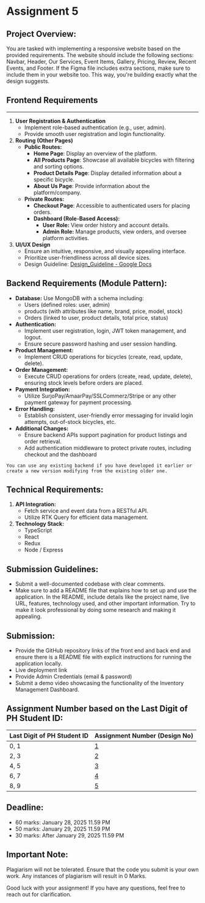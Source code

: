 # Assignment 5

## Project Overview:

You are tasked with implementing a responsive website based on the provided requirements. The website should include the following sections: Navbar, Header, Our Services, Event Items, Gallery, Pricing, Review, Recent Events, and Footer. If the Figma file includes extra sections, make sure to include them in your website too. This way, you're building exactly what the design suggests.

## **Frontend Requirements**

---

1. **User Registration & Authentication**
    - Implement role-based authentication (e.g., user, admin).
    - Provide smooth user registration and login functionality.
2. **Routing (Other Pages)**
    - **Public Routes:**
        - **Home Page**: Display an overview of the platform.
        - **All Products Page**: Showcase all available bicycles with filtering and sorting options.
        - **Product Details Page**: Display detailed information about a specific bicycle.
        - **About Us Page**: Provide information about the platform/company.
    - **Private Routes:**
        - **Checkout Page**: Accessible to authenticated users for placing orders.
        - **Dashboard (Role-Based Access):**
            - **User Role:** View order history and account details.
            - **Admin Role:** Manage products, view orders, and oversee platform activities.
3. **UI/UX Design**
    - Ensure an intuitive, responsive, and visually appealing interface.
    - Prioritize user-friendliness across all device sizes.
    - Design Guideline: [Design_Guideline - Google Docs](https://docs.google.com/document/d/1mMxoWIGJNKDtnbCHAeJzR4Gdi6IZ393G85eLdt6NDns/edit?tab=t.0)

## **Backend Requirements (Module Pattern):**

- **Database:** Use MongoDB with a schema including:
    - Users (defined roles: user, admin)
    - products (with attributes like name, brand, price, model, stock)
    - Orders (linked to user, product details, total price, status)
- **Authentication:**
    - Implement user registration, login, JWT token management, and logout.
    - Ensure secure password hashing and user session handling.
- **Product Management:**
    - Implement CRUD operations for bicycles (create, read, update, delete).
- **Order Management:**
    - Execute CRUD operations for orders (create, read, update, delete), ensuring stock levels before orders are placed.
- **Payment Integration:**
    - Utilize SurjoPay/AmaarPay/SSLCommerz/Stripe or any other payment gateway for payment processing.
- **Error Handling:**
    - Establish consistent, user-friendly error messaging for invalid login attempts, out-of-stock bicycles, etc.
- **Additional Changes:**
    - Ensure backend APIs support pagination for product listings and order retrieval.
    - Add authentication middleware to protect private routes, including checkout and the dashboard

`You can use any existing backend if you have developed it earlier or create a new version modifying from the existing older one.`

## Technical Requirements:

1. **API Integration:**
    - Fetch service and event data from a RESTful API.
    - Utilize RTK Query for efficient data management.
2. **Technology Stack:**
    - TypeScript
    - React
    - Redux
    - Node / Express

## **Submission Guidelines:**

- Submit a well-documented codebase with clear comments.
- Make sure to add a README file that explains how to set up and use the application. In the README, include details like the project name, live URL, features, technology used, and other important information. Try to make it look professional by doing some research and making it appealing.

## Submission:

- Provide the GitHub repository links of the front end and back end and ensure there is a README file with explicit instructions for running the application locally.
- Live deployment link
- Provide Admin Credentials (email & password)
- Submit a demo video showcasing the functionality of the Inventory Management Dashboard.

## Assignment Number based on the Last Digit of PH Student ID:

| Last Digit of PH Student ID | Assignment Number (Design No) |
| --- | --- |
| 0, 1 | [1](./1-Book-Shop-Assignment-Requirement) |
| 2, 3 | [2](./2-Bike-Shop-Assignment-Requirement) |
| 4, 5 | [3](./3-Car-Shop-Assignment-Requirement) |
| 6, 7 | [4](./4-Bi-Cycle-store-Assignment-Requirement) |
| 8, 9 | [5](./5-Stationery-Shop-Assignment-Requirement) |

## **Deadline:**

- 60 marks: January 28, 2025 11.59 PM
- 50 marks: January 29, 2025 11.59 PM
- 30 marks: After January 29, 2025 11.59 PM

## Important Note:

Plagiarism will not be tolerated. Ensure that the code you submit is your own work. Any instances of plagiarism will result in 0 Marks.

Good luck with your assignment! If you have any questions, feel free to reach out for clarification.
